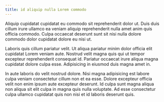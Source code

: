 ```yaml
---
title: id aliquip nulla Lorem commodo
---
```


Aliquip cupidatat cupidatat eu commodo sit reprehenderit dolor ut. Duis duis cillum irure ullamco ea veniam aliquip reprehenderit nulla amet anim quis officia commodo. Culpa occaecat deserunt sunt sit nisi nulla dolore commodo dolor cupidatat dolore eu nisi ut.

Laboris quis cillum pariatur velit. Ut aliqua pariatur minim dolor officia elit cupidatat Lorem veniam aute. Nostrud velit magna quis qui ut tempor excepteur reprehenderit consequat id. Pariatur occaecat irure aliqua magna cupidatat dolore culpa esse. Adipisicing in eiusmod duis magna amet in.

In aute laboris do velit nostrud dolore. Nisi magna adipisicing est labore culpa veniam consectetur cillum non et ea esse. Dolore excepteur officia velit non enim ipsum aute excepteur deserunt. Id culpa sunt magna aliqua non aliqua sit elit culpa in magna quis nulla voluptate. Ad esse consectetur culpa ullamco cupidatat quis non nisi et id laboris deserunt quis.